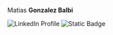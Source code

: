 Matias **Gonzalez Balbi**

<div>
  <a href="https://www.linkedin.com/in/matiasgonzalezb/" target="_blank" rel="noopener noreferrer" style=  "text-decoration: none; color: inherit;">
    <img alt="LinkedIn Profile" src="https://img.shields.io/badge/LinkedIn-blue?style=for-the-badge">
  </a>
  
  <a href="https://www.linkedin.com/in/matiasgonzalezb/" target="_blank" rel="noopener noreferrer" style=  "text-decoration: none; color: inherit;">
    <img alt="Static Badge" src="https://img.shields.io/badge/Gmail-red?style=for-the-badge&logo=gmail&logoColor=white">
  </a>
</div>

<style>
  a {
    text-decoration: none; /* Elimina el subrayado */
    color: inherit;        /* Hace que el color del enlace herede el del contenedor */
  }
</style>
